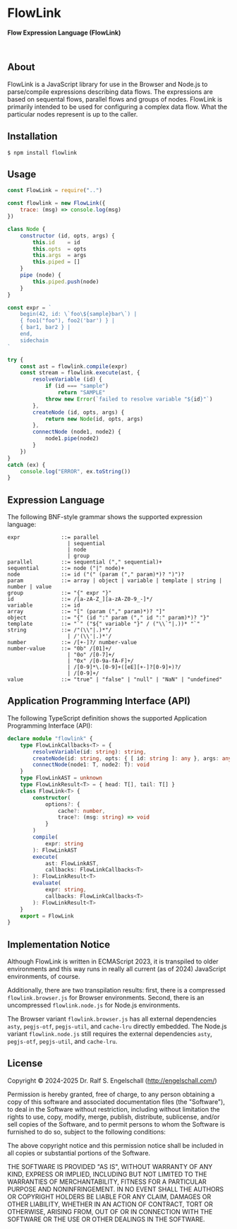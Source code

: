
FlowLink
====

**Flow Expression Language (FlowLink)**

<p/>
<img src="https://nodei.co/npm/flowlink.png?downloads=true&stars=true" alt=""/>

<p/>
<img src="https://david-dm.org/rse/flowlink.png" alt=""/>

About
-----

FlowLink is a JavaScript library for use in the Browser and Node.js to
parse/compile expressions describing data flows. The expressions are
based on sequental flows, parallel flows and groups of nodes. FlowLink
is primarily intended to be used for configuring a complex data flow.
What the particular nodes represent is up to the caller.

Installation
------------

```shell
$ npm install flowlink
```

Usage
-----

```js
const FlowLink = require("..")

const flowlink = new FlowLink({
    trace: (msg) => console.log(msg)
})

class Node {
    constructor (id, opts, args) {
        this.id    = id
        this.opts  = opts
        this.args  = args
        this.piped = []
    }
    pipe (node) {
        this.piped.push(node)
    }
}

const expr = `
    begin(42, id: \`foo\${sample}bar\`) |
    { foo1("foo"), foo2('bar') } |
    { bar1, bar2 } |
    end,
    sidechain
`

try {
    const ast = flowlink.compile(expr)
    const stream = flowlink.execute(ast, {
        resolveVariable (id) {
            if (id === "sample")
                return "SAMPLE"
            throw new Error(`failed to resolve variable "${id}"`)
        },
        createNode (id, opts, args) {
            return new Node(id, opts, args)
        },
        connectNode (node1, node2) {
            node1.pipe(node2)
        }
    })
}
catch (ex) {
    console.log("ERROR", ex.toString())
}
```

Expression Language
-------------------

The following BNF-style grammar shows the supported expression language:

```
expr             ::= parallel
                   | sequential
                   | node
                   | group
parallel         ::= sequential ("," sequential)+
sequential       ::= node ("|" node)+
node             ::= id ("(" (param ("," param)*)? ")")?
param            ::= array | object | variable | template | string | number | value
group            ::= "{" expr "}"
id               ::= /[a-zA-Z_][a-zA-Z0-9_-]*/
variable         ::= id
array            ::= "[" (param ("," param)*)? "]"
object           ::= "{" (id ":" param ("," id ":" param)*)? "}"
template         ::= "`" ("${" variable "}" / ("\\`"|.))* "`"
string           ::= /"(\\"|.)*"/
                   | /'(\\'|.)*'/
number           ::= /[+-]?/ number-value
number-value     ::= "0b" /[01]+/
                   | "0o" /[0-7]+/
                   | "0x" /[0-9a-fA-F]+/
                   | /[0-9]*\.[0-9]+([eE][+-]?[0-9]+)?/
                   | /[0-9]+/
value            ::= "true" | "false" | "null" | "NaN" | "undefined"
```

Application Programming Interface (API)
---------------------------------------

The following TypeScript definition shows the supported Application Programming Interface (API):

```ts
declare module "flowlink" {
    type FlowLinkCallbacks<T> = {
        resolveVariable(id: string): string,
        createNode(id: string, opts: { [ id: string ]: any }, args: any[]): T,
        connectNode(node1: T, node2: T): void
    }
    type FlowLinkAST = unknown
    type FlowLinkResult<T> = { head: T[], tail: T[] }
    class FlowLink<T> {
        constructor(
            options?: {
                cache?: number,
                trace?: (msg: string) => void
            }
        )
        compile(
            expr: string
        ): FlowLinkAST
        execute(
            ast: FlowLinkAST,
            callbacks: FlowLinkCallbacks<T>
        ): FlowLinkResult<T>
        evaluate(
            expr: string,
            callbacks: FlowLinkCallbacks<T>
        ): FlowLinkResult<T>
    }
    export = FlowLink
}
```

Implementation Notice
---------------------

Although FlowLink is written in ECMAScript 2023, it is transpiled to older
environments and this way runs in really all current (as of 2024)
JavaScript environments, of course.

Additionally, there are two transpilation results: first, there is a
compressed `flowlink.browser.js` for Browser environments. Second, there is
an uncompressed `flowlink.node.js` for Node.js environments.

The Browser variant `flowlink.browser.js` has all external dependencies
`asty`, `pegjs-otf`, `pegjs-util`, and `cache-lru` directly embedded.
The Node.js variant `flowlink.node.js` still requires the external
dependencies `asty`, `pegjs-otf`, `pegjs-util`, and `cache-lru`.

License
-------

Copyright &copy; 2024-2025 Dr. Ralf S. Engelschall (http://engelschall.com/)

Permission is hereby granted, free of charge, to any person obtaining
a copy of this software and associated documentation files (the
"Software"), to deal in the Software without restriction, including
without limitation the rights to use, copy, modify, merge, publish,
distribute, sublicense, and/or sell copies of the Software, and to
permit persons to whom the Software is furnished to do so, subject to
the following conditions:

The above copyright notice and this permission notice shall be included
in all copies or substantial portions of the Software.

THE SOFTWARE IS PROVIDED "AS IS", WITHOUT WARRANTY OF ANY KIND,
EXPRESS OR IMPLIED, INCLUDING BUT NOT LIMITED TO THE WARRANTIES OF
MERCHANTABILITY, FITNESS FOR A PARTICULAR PURPOSE AND NONINFRINGEMENT.
IN NO EVENT SHALL THE AUTHORS OR COPYRIGHT HOLDERS BE LIABLE FOR ANY
CLAIM, DAMAGES OR OTHER LIABILITY, WHETHER IN AN ACTION OF CONTRACT,
TORT OR OTHERWISE, ARISING FROM, OUT OF OR IN CONNECTION WITH THE
SOFTWARE OR THE USE OR OTHER DEALINGS IN THE SOFTWARE.

